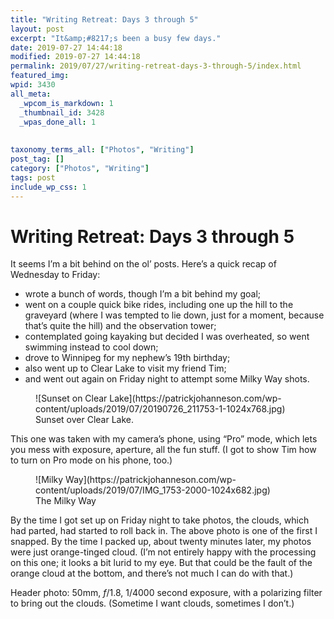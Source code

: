 ```yaml
---
title: "Writing Retreat: Days 3 through 5"
layout: post
excerpt: "It&amp;#8217;s been a busy few days."
date: 2019-07-27 14:44:18
modified: 2019-07-27 14:44:18
permalink: 2019/07/27/writing-retreat-days-3-through-5/index.html
featured_img: 
wpid: 3430
all_meta: 
  _wpcom_is_markdown: 1
  _thumbnail_id: 3428
  _wpas_done_all: 1
  
  
taxonomy_terms_all: ["Photos", "Writing"]
post_tag: []
category: ["Photos", "Writing"]
tags: post
include_wp_css: 1
---
```


# Writing Retreat: Days 3 through 5

It seems I’m a bit behind on the ol’ posts. Here’s a quick recap of Wednesday to Friday:

- wrote a bunch of words, though I’m a bit behind my goal;
- went on a couple quick bike rides, including one up the hill to the graveyard (where I was tempted to lie down, just for a moment, because that’s quite the hill) and the observation tower;
- contemplated going kayaking but decided I was overheated, so went swimming instead to cool down;
- drove to Winnipeg for my nephew’s 19th birthday;
- also went up to Clear Lake to visit my friend Tim;
- and went out again on Friday night to attempt some Milky Way shots.

<figure class="wp-block-image">![Sunset on Clear Lake](https://patrickjohanneson.com/wp-content/uploads/2019/07/20190726_211753-1-1024x768.jpg)<figcaption>Sunset over Clear Lake.</figcaption></figure>This one was taken with my camera’s phone, using “Pro” mode, which lets you mess with exposure, aperture, all the fun stuff. (I got to show Tim how to turn on Pro mode on his phone, too.)

<figure class="wp-block-image">![Milky Way](https://patrickjohanneson.com/wp-content/uploads/2019/07/IMG_1753-2000-1024x682.jpg)<figcaption>The Milky Way</figcaption></figure>By the time I got set up on Friday night to take photos, the clouds, which had parted, had started to roll back in. The above photo is one of the first I snapped. By the time I packed up, about twenty minutes later, my photos were just orange-tinged cloud. (I’m not entirely happy with the processing on this one; it looks a bit lurid to my eye. But that could be the fault of the orange cloud at the bottom, and there’s not much I can do with that.)

Header photo: 50mm, *f*/1.8, 1/4000 second exposure, with a polarizing filter to bring out the clouds. (Sometime I want clouds, sometimes I don’t.)